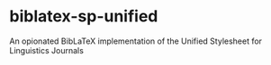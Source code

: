 biblatex-sp-unified
===================

An opionated BibLaTeX implementation of the Unified Stylesheet for Linguistics Journals
